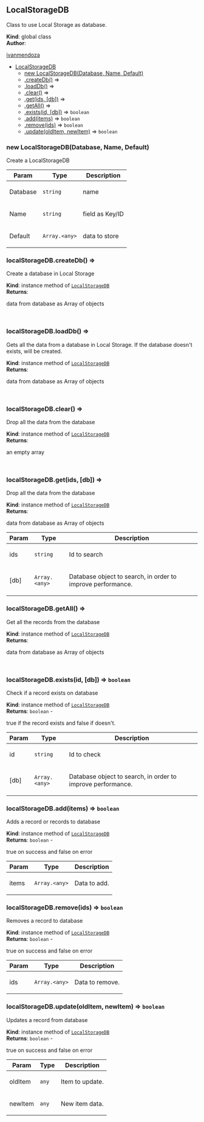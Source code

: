 <a name="LocalStorageDB"></a>

## LocalStorageDB
<p>Class to use Local Storage as database.</p>

**Kind**: global class  
**Author**: <p>[ivanmendoza](https://design.ivanmendoza.net)</p>  

* [LocalStorageDB](#LocalStorageDB)
    * [new LocalStorageDB(Database, Name, Default)](#new_LocalStorageDB_new)
    * [.createDb()](#LocalStorageDB+createDb) ⇒
    * [.loadDb()](#LocalStorageDB+loadDb) ⇒
    * [.clear()](#LocalStorageDB+clear) ⇒
    * [.get(ids, [db])](#LocalStorageDB+get) ⇒
    * [.getAll()](#LocalStorageDB+getAll) ⇒
    * [.exists(id, [db])](#LocalStorageDB+exists) ⇒ <code>boolean</code>
    * [.add(items)](#LocalStorageDB+add) ⇒ <code>boolean</code>
    * [.remove(ids)](#LocalStorageDB+remove) ⇒ <code>boolean</code>
    * [.update(oldItem, newItem)](#LocalStorageDB+update) ⇒ <code>boolean</code>

<a name="new_LocalStorageDB_new"></a>

### new LocalStorageDB(Database, Name, Default)
<p>Create a LocalStorageDB</p>


| Param | Type | Description |
| --- | --- | --- |
| Database | <code>string</code> | <p>name</p> |
| Name | <code>string</code> | <p>field as Key/ID</p> |
| Default | <code>Array.&lt;any&gt;</code> | <p>data to store</p> |

<a name="LocalStorageDB+createDb"></a>

### localStorageDB.createDb() ⇒
<p>Create a database in Local Storage</p>

**Kind**: instance method of [<code>LocalStorageDB</code>](#LocalStorageDB)  
**Returns**: <p>data from database as Array of objects</p>  
<a name="LocalStorageDB+loadDb"></a>

### localStorageDB.loadDb() ⇒
<p>Gets all the data from a database in Local Storage. If the database doesn't exists, will be created.</p>

**Kind**: instance method of [<code>LocalStorageDB</code>](#LocalStorageDB)  
**Returns**: <p>data from database as Array of objects</p>  
<a name="LocalStorageDB+clear"></a>

### localStorageDB.clear() ⇒
<p>Drop all the data from the database</p>

**Kind**: instance method of [<code>LocalStorageDB</code>](#LocalStorageDB)  
**Returns**: <p>an empty array</p>  
<a name="LocalStorageDB+get"></a>

### localStorageDB.get(ids, [db]) ⇒
<p>Drop all the data from the database</p>

**Kind**: instance method of [<code>LocalStorageDB</code>](#LocalStorageDB)  
**Returns**: <p>data from database as Array of objects</p>  

| Param | Type | Description |
| --- | --- | --- |
| ids | <code>string</code> | <p>Id to search</p> |
| [db] | <code>Array.&lt;any&gt;</code> | <p>Database object to search, in order to improve performance.</p> |

<a name="LocalStorageDB+getAll"></a>

### localStorageDB.getAll() ⇒
<p>Get all the records from the database</p>

**Kind**: instance method of [<code>LocalStorageDB</code>](#LocalStorageDB)  
**Returns**: <p>data from database as Array of objects</p>  
<a name="LocalStorageDB+exists"></a>

### localStorageDB.exists(id, [db]) ⇒ <code>boolean</code>
<p>Check if a record exists on database</p>

**Kind**: instance method of [<code>LocalStorageDB</code>](#LocalStorageDB)  
**Returns**: <code>boolean</code> - <p>true if the record exists and false if doesn't.</p>  

| Param | Type | Description |
| --- | --- | --- |
| id | <code>string</code> | <p>Id to check</p> |
| [db] | <code>Array.&lt;any&gt;</code> | <p>Database object to search, in order to improve performance.</p> |

<a name="LocalStorageDB+add"></a>

### localStorageDB.add(items) ⇒ <code>boolean</code>
<p>Adds a record or records to database</p>

**Kind**: instance method of [<code>LocalStorageDB</code>](#LocalStorageDB)  
**Returns**: <code>boolean</code> - <p>true on success and false on error</p>  

| Param | Type | Description |
| --- | --- | --- |
| items | <code>Array.&lt;any&gt;</code> | <p>Data to add.</p> |

<a name="LocalStorageDB+remove"></a>

### localStorageDB.remove(ids) ⇒ <code>boolean</code>
<p>Removes a record  to database</p>

**Kind**: instance method of [<code>LocalStorageDB</code>](#LocalStorageDB)  
**Returns**: <code>boolean</code> - <p>true on success and false on error</p>  

| Param | Type | Description |
| --- | --- | --- |
| ids | <code>Array.&lt;any&gt;</code> | <p>Data to remove.</p> |

<a name="LocalStorageDB+update"></a>

### localStorageDB.update(oldItem, newItem) ⇒ <code>boolean</code>
<p>Updates a record from database</p>

**Kind**: instance method of [<code>LocalStorageDB</code>](#LocalStorageDB)  
**Returns**: <code>boolean</code> - <p>true on success and false on error</p>  

| Param | Type | Description |
| --- | --- | --- |
| oldItem | <code>any</code> | <p>Item to update.</p> |
| newItem | <code>any</code> | <p>New item data.</p> |

